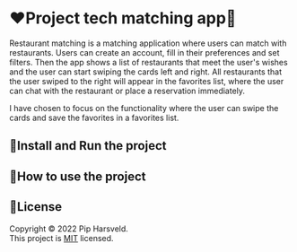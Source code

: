# :heart:Project tech matching app:fork_and_knife:
Restaurant matching is a matching application where users can match with restaurants. Users can create an account, fill in their preferences and set filters. Then the app shows a list of restaurants that meet the user's wishes and the user can start swiping the cards left and right. All restaurants that the user swiped to the right will appear in the favorites list, where the user can chat with the restaurant or place a reservation immediately.

I have chosen to focus on the functionality where the user can swipe the cards and save the favorites in a favorites list.


## :rocket:Install and Run the project


## :book:How to use the project

## :page_facing_up:License
Copyright © 2022 Pip Harsveld.<br>
This project is [MIT](https://github.com/PipHarsveld/projectTech/blob/main/LICENSE) licensed.
